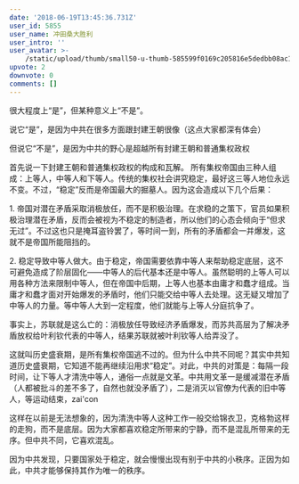 ```yaml
---
date: '2018-06-19T13:45:36.731Z'
user_id: 5855
user_name: 冲田桑大胜利
user_intro: ''
user_avatar: >-
    /static/upload/thumb/small50-u-thumb-585599f0169c205816e5dedbb08ac178bd6a17477b33.png
upvote: 2
downvote: 0
comments: []
---
```


很大程度上“是”，但某种意义上“不是”。

说它“是”，是因为中共在很多方面跟封建王朝很像（这点大家都深有体会）

但说它“不是”，是因为中共的野心是超越所有封建王朝和普通集权政权

首先说一下封建王朝和普通集权政权的构成和瓦解。 所有集权帝国由三种人组成：上等人，中等人和下等人。传统的集权社会讲究稳定，最好这三等人地位永远不变。不过，“稳定”反而是帝国最大的掘墓人。因为这会造成以下几个后果：

1\. 帝国对潜在矛盾采取消极放任，而不是积极治理。在求稳的之策下，官员如果积极治理潜在矛盾，反而会被视为不稳定的制造者，所以他们的心态会倾向于“但求无过”。不过这也只是掩耳盗铃罢了，等时间一到，所有的矛盾都会一并爆发，这就不是帝国所能阻挡的。

2\. 稳定导致中等人做大。由于稳定，帝国需要依靠中等人来帮助稳定底层，这不可避免造成了阶层固化——中等人的后代基本还是中等人。虽然聪明的上等人可以用各种方法来限制中等人，但在帝国中后期，上等人也基本由庸才和蠢才组成。当庸才和蠢才面对开始爆发的矛盾时，他们只能交给中等人去处理。这无疑又增加了中等人的力量。等中等人大到一定程度，他们就能与上等人分庭抗争了。

事实上，苏联就是这么亡的：消极放任导致经济矛盾爆发，而苏共高层为了解决矛盾放权给叶利钦代表的中等人，结果苏联就被叶利钦等人给弄没了。

这就叫历史盛衰期，是所有集权帝国逃不过的。但为什么中共不同呢？其实中共知道历史盛衰期，它知道不能再继续沿用求“稳定”。对此，中共的对策是：每隔一段时间，让下等人才清洗中等人，通俗一点就是文革。中共用文革一是缓减潜在矛盾（人都被批斗的差不多了，自然也就没矛盾了），二是消灭以官僚为代表的旧中等人，等运动结束，zai'con

这样在以前是无法想象的，因为清洗中等人这种工作一般交给锦衣卫，克格勃这样的走狗，而不是底层。因为大家都喜欢稳定所带来的宁静，而不是混乱所带来的无序。但中共不同，它喜欢混乱。

因为中共发现，只要国家处于稳定，就会慢慢出现有别于中共的小秩序。正因为如此，中共才能够保持其作为唯一的秩序。
